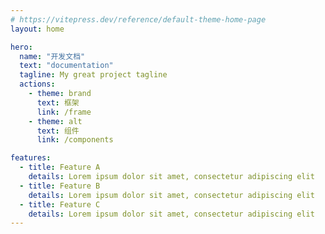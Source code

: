 ```yaml
---
# https://vitepress.dev/reference/default-theme-home-page
layout: home

hero:
  name: "开发文档"
  text: "documentation"
  tagline: My great project tagline
  actions:
    - theme: brand
      text: 框架
      link: /frame
    - theme: alt
      text: 组件
      link: /components

features:
  - title: Feature A
    details: Lorem ipsum dolor sit amet, consectetur adipiscing elit
  - title: Feature B
    details: Lorem ipsum dolor sit amet, consectetur adipiscing elit
  - title: Feature C
    details: Lorem ipsum dolor sit amet, consectetur adipiscing elit
---
```

